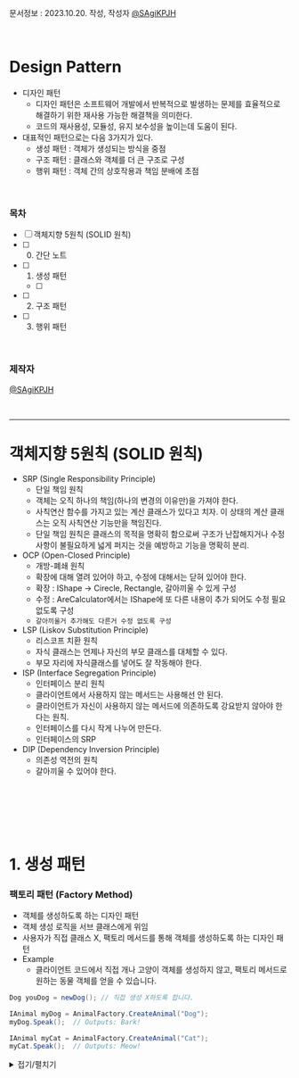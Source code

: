 문서정보 : 2023.10.20. 작성, 작성자 [@SAgiKPJH](https://github.com/SAgiKPJH)

<br>

# Design Pattern

- 디자인 패턴
  - 디자인 패턴은 소프트웨어 개발에서 반복적으로 발생하는 문제를 효율적으로 해결하기 위한 재사용 가능한 해결책을 의미한다.
  - 코드의 재사용성, 모듈성, 유지 보수성을 높이는데 도움이 된다.
- 대표적인 패턴으로는 다음 3가지가 있다.
  - 생성 패턴 : 객체가 생성되는 방식을 중점
  - 구조 패턴 : 클래스와 객체를 더 큰 구조로 구성
  - 행위 패턴 : 객체 간의 상호작용과 책임 분배에 초점

<br>

### 목차

- [ ] 객체지향 5원칙 (SOLID 원칙)
- [ ] 0. 간단 노트
- [ ] 1. 생성 패턴
  - [ ] 
- [ ] 2. 구조 패턴
- [ ] 3. 행위 패턴

<br>

### 제작자
[@SAgiKPJH](https://github.com/SAgiKPJH)


<br>

---

# 객체지향 5원칙 (SOLID 원칙)

- SRP (Single Responsibility Principle)
  - 단일 책임 원칙
  - 객체는 오직 하나의 책임(하나의 변경의 이유만)을 가져야 한다.
  - 사칙연산 함수를 가지고 있는 계산 클래스가 있다고 치자. 이 상태의 계산 클래스는 오직 사칙연산 기능만을 책임진다.
  - 단일 책임 원칙은 클래스의 목적을 명확히 함으로써 구조가 난잡해지거나 수정 사항이 불필요하게 넓게 퍼지는 것을 예방하고 기능을 명확히 분리.
- OCP (Open-Closed Principle)
  - 개방-폐쇄 원칙
  - 확장에 대해 열려 있어야 하고, 수정에 대해서는 닫혀 있어야 한다.
  - 확장 : IShape -> Cirecle, Rectangle, 갈아끼울 수 있게 구성
  - 수정 : AreCalculator에서는 IShape에 또 다른 내용이 추가 되어도 수정 필요 없도록 구성
  - `갈아끼울거 추가해도 다른거 수정 없도록 구성`
- LSP (Liskov Substitution Principle)
  - 리스코프 치환 원칙
  - 자식 클래스는 언제나 자신의 부모 클래스를 대체할 수 있다.
  - 부모 자리에 자식클래스를 넣어도 잘 작동해야 한다.
- ISP (Interface Segregation Principle)
  - 인터페이스 분리 원칙
  - 클라이언트에서 사용하지 않는 메서드는 사용해선 안 된다. 
  - 클라이언트가 자신이 사용하지 않는 메서드에 의존하도록 강요받지 않아야 한다는 원칙.
  - 인터페이스를 다시 작게 나누어 만든다.
  - 인터페이스의 SRP
- DIP (Dependency Inversion Principle)
  - 의존성 역전의 원칙
  - 갈아끼울 수 있어야 한다.

<br><br>


<br><br>

# 1. 생성 패턴

### 팩토리 패턴 (Factory Method)

- 객체를 생성하도록 하는 디자인 패턴
- 객체 생성 로직을 서브 클래스에게 위임
- 사용자가 직접 클래스 X, 팩토리 메서드를 통해 객체를 생성하도록 하는 디자인 패턴
- Example
  - 클라이언트 코드에서 직접 개나 고양이 객체를 생성하지 않고, 팩토리 메서드로 원하는 동물 객체를 얻을 수 있습니다.
```cs
Dog youDog = newDog(); // 직접 생성 X하도록 합니다.

IAnimal myDog = AnimalFactory.CreateAnimal("Dog");
myDog.Speak();  // Outputs: Bark!

IAnimal myCat = AnimalFactory.CreateAnimal("Cat");
myCat.Speak();  // Outputs: Meow!
```

<details><summary>접기/펼치기</summary>

- Code
```cs
public interface IAnimal
{
    void Speak();
}

public class Dog : IAnimal
{
    public void Speak()
    {
        Console.WriteLine("Bark!");
    }
}

public class Cat : IAnimal
{
    public void Speak()
    {
        Console.WriteLine("Meow!");
    }
}

public static class AnimalFactory
{
   public static IAnimal CreateAnimal(string animalType)
   {
       switch (animalType)
       {
           case "Dog":
               return new Dog();
           case "Cat":
               return new Cat();
           default:
               throw new ArgumentException("Invalid animal type");
       }
   }
}
```

</details>

<br>

